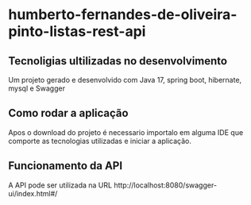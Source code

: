# humberto-fernandes-de-oliveira-pinto-listas-rest-api

## Tecnoligias ultilizadas no desenvolvimento 
Um projeto gerado e desenvolvido com Java 17, spring boot, hibernate, mysql e Swagger

## Como rodar a aplicação

Apos o download do projeto é necessario importalo em alguma IDE que comporte as tecnologias utilizadas e iniciar a aplicação.


## Funcionamento da API
A API pode ser utilizada na URL http://localhost:8080/swagger-ui/index.html#/

